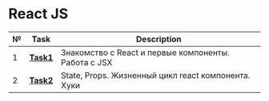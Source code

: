 # React JS
| № | **Task**                                                                | **Description**                                        |
|---|-------------------------------------------------------------------------|--------------------------------------------------------|
| 1 | **[Task1](https://github.com/iamseryy/tasks_learn_react/tree/main/task1)** | Знакомство с React и первые компоненты. Работа с JSX |
| 2 | **[Task2](https://github.com/iamseryy/tasks_learn_react/tree/main/task2)** | State, Props. Жизненный цикл react компонента. Хуки |